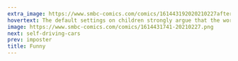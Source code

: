 ```yaml
---
extra_image: https://www.smbc-comics.com/comics/161443192020210227after.png
hovertext: The default settings on children strongly argue that the world made sense at some point in early human history.
image: https://www.smbc-comics.com/comics/1614431741-20210227.png
next: self-driving-cars
prev: imposter
title: Funny
---
```

